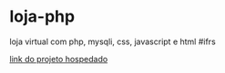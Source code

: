 # loja-php
loja virtual com php, mysqli, css, javascript e html
#ifrs

<a href="https://ifrs-canoas.delucahigiene.com.br">link do projeto hospedado</a>
